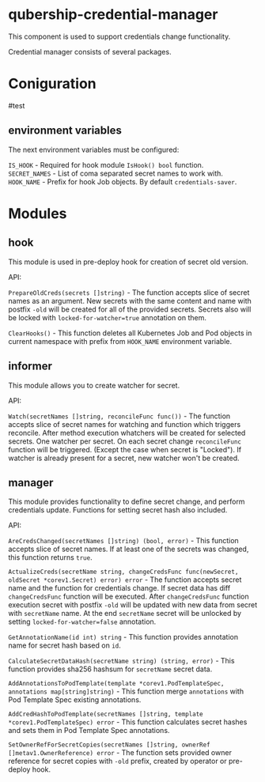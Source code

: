 # qubership-credential-manager

This component is used to support credentials change functionality.

Credential manager consists of several packages.

# Coniguration
#test
## environment variables
The next environment variables must be configured:

`IS_HOOK` - Required for hook module `IsHook() bool` function.  
`SECRET_NAMES` - List of coma separated secret names to work with.  
`HOOK_NAME` - Prefix for hook Job objects. By default `credentials-saver`.  

# Modules

## hook
This module is used in pre-deploy hook for creation of secret old version.

API:

`PrepareOldCreds(secrets []string)` - The function accepts slice of secret names as an argument.
New secrets with the same content and name with postfix `-old` will be created for all of the provided secrets.
Secrets also will be locked with `locked-for-watcher=true` annotation on them.

`ClearHooks()` - This function deletes all Kubernetes Job and Pod objects in current namespace with prefix from `HOOK_NAME` environment variable.

## informer
This module allows you to create watcher for secret.

API:

`Watch(secretNames []string, reconcileFunc func())` - The function accepts slice of secret names for watching and function which triggers reconcile.
After method execution whatchers will be created for selected secrets. One watcher per secret. On each secret change `reconcileFunc` function will be triggered. (Except the case when secret is "Locked"). If watcher is already present for a secret, new watcher won't be created.

## manager
This module provides functionality to define secret change, and perform credentials update. Functions for setting secret hash also included.

API:

`AreCredsChanged(secretNames []string) (bool, error)` - This function accepts slice of secret names. If at least one of the secrets was changed,
this function returns `true`.

`ActualizeCreds(secretName string, changeCredsFunc func(newSecret, oldSecret *corev1.Secret) error) error` - The function accepts secret name and the function for credentials change. If secret data has diff `changeCredsFunc` function will be executed. After `changeCredsFunc` function execution secret with postfix `-old` will be updated with new data from secret with `secretName` name. At the end `secretName` secret will be unlocked by setting `locked-for-watcher=false` annotation.

`GetAnnotationName(id int) string` - This function provides annotation name for secret hash based on `id`.

`CalculateSecretDataHash(secretName string) (string, error)` - This function provides sha256 hashsum for `secretName` secret data.

`AddAnnotationsToPodTemplate(template *corev1.PodTemplateSpec, annotations map[string]string)` - This function merge `annotations` with Pod Template Spec existing annotations.

`AddCredHashToPodTemplate(secretNames []string, template *corev1.PodTemplateSpec) error` - This function calculates secret hashes and sets them in  Pod Template Spec annotations.

`SetOwnerRefForSecretCopies(secretNames []string, ownerRef []metav1.OwnerReference) error` - The function sets provided owner reference for secret copies with `-old` prefix, created by operator or pre-deploy hook.
